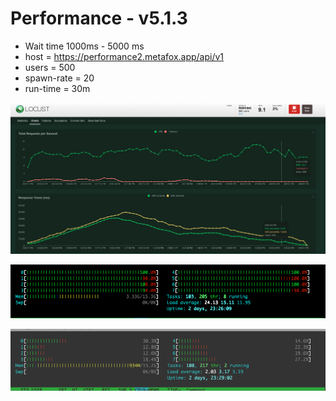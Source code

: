# Performance - v5.1.3

- Wait time 1000ms - 5000 ms
- host = https://performance2.metafox.app/api/v1
- users = 500
- spawn-rate = 20
- run-time = 30m

![locust-user-load.png](/images/stage-00/locust-user-load.png)

![app-user-load.png](/images/stage-00/app-user-load.png)

![db-user-load.png](/images/stage-00/db-user-load.png)

